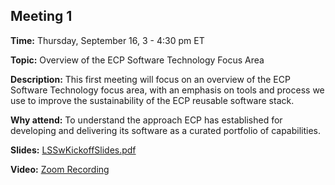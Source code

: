## Meeting 1

**Time:** Thursday, September 16, 3 - 4:30 pm ET

**Topic:** Overview of the ECP Software Technology Focus Area

**Description:** This first meeting will focus on an overview of the ECP Software Technology focus area, with an emphasis on tools and process we use to improve the sustainability of the ECP reusable software stack.

**Why attend:** To understand the approach ECP has established for developing and delivering its software as a curated portfolio of capabilities.

**Slides:** [LSSwKickoffSlides.pdf](../files/LSSwKickoffSlides.pdf)

**Video:** [Zoom Recording](https://exascaleproject.zoomgov.com/rec/share/Wjr8ATrK3fIhgTbDo-pnhxwNRyFjbHrHQdXCMvNS_6INbWNEHBxL8veO_cUQ3SaI.x9kb2O3B1ycHBVJq?startTime=1631819111000)